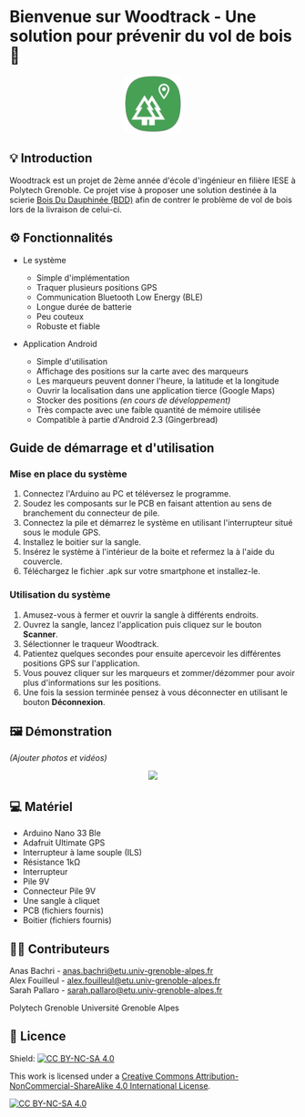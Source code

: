 # Bienvenue sur Woodtrack - Une solution pour prévenir du vol de bois🌳

<p align="center">
  <img src="Images/Logo.png" width="100">
</a>

  </p>

## 💡 Introduction

Woodtrack est un projet de 2ème année d'école d'ingénieur en filière IESE à Polytech Grenoble. Ce projet vise à proposer une solution destinée à la scierie [Bois Du Dauphinée (BDD)](https://www.scierie-bdd.com/) afin de contrer le problème de vol de bois lors de la livraison de celui-ci.

## ⚙️ Fonctionnalités
- Le système
  - Simple d'implémentation
  - Traquer plusieurs positions GPS
  - Communication Bluetooth Low Energy (BLE)
  - Longue durée de batterie
  - Peu couteux
  - Robuste et fiable

- Application Android
  - Simple d'utilisation
  - Affichage des positions sur la carte avec des marqueurs
  - Les marqueurs peuvent donner l'heure, la latitude et la longitude
  - Ouvrir la localisation dans une application tierce (Google Maps)
  - Stocker des positions *(en cours de développement)*
  - Très compacte avec une faible quantité de mémoire utilisée
  - Compatible à partie d'Android 2.3 (Gingerbread) 

## Guide de démarrage et d'utilisation

### Mise en place du système

1. Connectez l'Arduino au PC et téléversez le programme.
2. Soudez les composants sur le PCB en faisant attention au sens de branchement du connecteur de pile.
3. Connectez la pile et démarrez le système en utilisant l'interrupteur situé sous le module GPS.
4. Installez le boitier sur la sangle.
5. Insérez le système à l'intérieur de la boite et refermez la à l'aide du couvercle.
6. Téléchargez le fichier .apk sur votre smartphone et installez-le.

### Utilisation du système
1. Amusez-vous à fermer et ouvrir la sangle à différents endroits.
2. Ouvrez la sangle, lancez l'application puis cliquez sur le bouton **Scanner**.
3. Sélectionner le traqueur Woodtrack.
4. Patientez quelques secondes pour ensuite apercevoir les différentes positions GPS sur l'application.
5. Vous pouvez cliquer sur les marqueurs et zommer/dézommer pour avoir plus d'informations sur les positions.
6. Une fois la session terminée pensez à vous déconnecter en utilisant le bouton **Déconnexion**.

## 🖼️ Démonstration

*(Ajouter photos et vidéos)*
<p align="center">
  <img src="Images/Demo.png" width="100">
</a>

## 💻 Matériel

- Arduino Nano 33 Ble
- Adafruit Ultimate GPS
- Interrupteur à lame souple (ILS)
- Résistance 1kΩ
- Interrupteur 
- Pile 9V
- Connecteur Pile 9V
- Une sangle à cliquet
- PCB (fichiers fournis)
- Boitier (fichiers fournis)

## 🧑‍💻 Contributeurs

Anas Bachri - [anas.bachri@etu.univ-grenoble-alpes.fr](mailto:anas.bachri@etu.univ-grenoble-alpes.fr)<br>
Alex Fouilleul - [alex.fouilleul@etu.univ-grenoble-alpes.fr](mailto:alex.fouilleul@etu.univ-grenoble-alpes.fr)<br>
Sarah Pallaro - [sarah.pallaro@etu.univ-grenoble-alpes.fr](mailto:sarah.pallaro@etu.univ-grenoble-alpes.fr)<br>

Polytech Grenoble 
Université Grenoble Alpes

## 📝 Licence

Shield: [![CC BY-NC-SA 4.0][cc-by-nc-sa-shield]][cc-by-nc-sa]

This work is licensed under a
[Creative Commons Attribution-NonCommercial-ShareAlike 4.0 International License][cc-by-nc-sa].

[![CC BY-NC-SA 4.0][cc-by-nc-sa-image]][cc-by-nc-sa]

[cc-by-nc-sa]: http://creativecommons.org/licenses/by-nc-sa/4.0/
[cc-by-nc-sa-image]: https://licensebuttons.net/l/by-nc-sa/4.0/88x31.png
[cc-by-nc-sa-shield]: https://img.shields.io/badge/License-CC%20BY--NC--SA%204.0-lightgrey.svg
